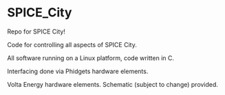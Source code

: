 # SPICE_City
Repo for SPICE City!

Code for controlling all aspects of SPICE City.

All software running on a Linux platform, code written in C.

Interfacing done via Phidgets hardware elements.

Volta Energy hardware elements. Schematic (subject to change) provided.
